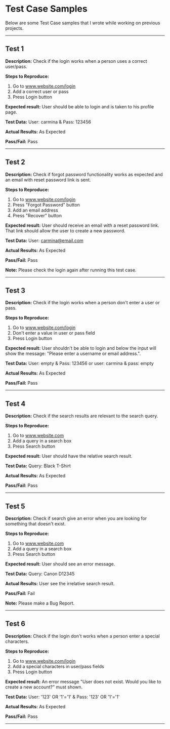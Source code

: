 # Test Case Samples

Below are some Test Case samples that I wrote while working on previous projects.

----------------
## Test 1
**Description:**
Check if the login works when a person uses a correct user/pass.

**Steps to Reproduce:**
1. Go to www.website.com/login
2. Add a correct user or pass
3. Press Login button

**Expected result:**
User should be able to login and is taken to his profile page.

**Test Data:**
User: carmina & Pass: 123456

**Actual Results:**
As Expected

**Pass/Fail:**
Pass

----------------
## Test 2
**Description:**
Check if forgot password functionality works as expected and an email with reset password link is sent.

**Steps to Reproduce:**
1. Go to www.website.com/login
2. Press "Forgot Password" button
3. Add an email address
4. Press "Recover" button

**Expected result:**
User should receive an email with a reset password link. That link should allow the user to create a new password.

**Test Data:**
User: carmina@email.com

**Actual Results:**
As Expected

**Pass/Fail:**
Pass

**Note:**
Please check the login again after running this test case.


----------------
## Test 3
**Description:**
Check if the login works when a person don't enter a user or pass.

**Steps to Reproduce:**
1. Go to www.website.com/login
2. Don't enter a value in user or pass field
4. Press Login button

**Expected result:**
User shouldn't be able to login and below the input will show the message: "Please enter a username or email address.". 

**Test Data:**
User: empty & Pass: 123456 or user: carmina & pass: empty

**Actual Results:**
As Expected

**Pass/Fail:**
Pass

-------------------------------

## Test 4
**Description:**
Check if the search results are relevant to the search query.

**Steps to Reproduce:**
1. Go to www.website.com
2. Add a query in a search box
3. Press Search button

**Expected result:**
User should have the relative search result.

**Test Data:**
Query: Black T-Shirt

**Actual Results:**
As Expected

**Pass/Fail:**
Pass

---------------------------------------

## Test 5
**Description:**
Check if search give an error when you are looking for something that doesn't exist.

**Steps to Reproduce:**
1. Go to www.website.com
2. Add a query in a search box
3. Press Search button

**Expected result:**
User should see an error message.

**Test Data:**
Query: Canon D12345

**Actual Results:**
User see the irrelative search result.

**Pass/Fail:**
Fail

**Note:**
Please make a Bug Report.

---------------------------------------

## Test 6
**Description:**
Check if the login don't works when a person enter a special characters.

**Steps to Reproduce:**
1. Go to www.website.com/login
2. Add a special characters in user/pass fields
3. Press Login button

**Expected result:**
An error message "User does not exist. Would you like to create a new account?" must shown.

**Test Data:**
User: '123' OR '1'='1' & Pass: '123' OR '1'='1'

**Actual Results:**
As Expected

**Pass/Fail:**
Pass

-----------------------------------

